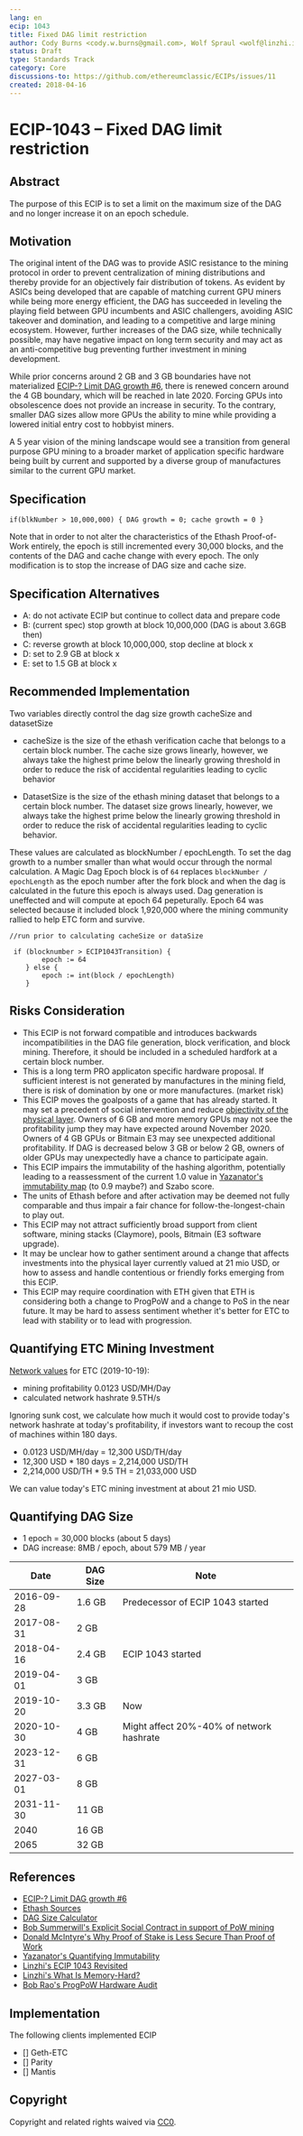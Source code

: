 ```yaml
---
lang: en
ecip: 1043
title: Fixed DAG limit restriction 
author: Cody Burns <cody.w.burns@gmail.com>, Wolf Spraul <wolf@linzhi.io>
status: Draft
type: Standards Track
category: Core
discussions-to: https://github.com/ethereumclassic/ECIPs/issues/11
created: 2018-04-16
---
```


# ECIP-1043 – Fixed DAG limit restriction   
    
## Abstract
The purpose of this ECIP is to set a limit on the maximum size of the DAG and no longer increase it on an epoch schedule.

## Motivation
The original intent of the DAG was to provide ASIC resistance to the mining protocol in order to prevent centralization of mining distributions and thereby provide for an objectively fair distribution of tokens. As evident by ASICs being developed that are capable of matching current GPU miners while being more energy efficient, the DAG has succeeded in leveling the playing field between GPU incumbents and ASIC challengers, avoiding ASIC takeover and domination, and leading to a competitive and large mining ecosystem. However, further increases of the DAG size, while technically possible, may have negative impact on long term security and may act as an anti-competitive bug preventing further investment in mining development.

While prior concerns around 2 GB and 3 GB boundaries have not materialized [ECIP-? Limit DAG growth #6](https://github.com/ethereumproject/ECIPs/issues/6), there is renewed concern around the 4 GB boundary, which will be reached in late 2020. Forcing GPUs into obsolescence does not provide an increase in security. To the contrary, smaller DAG sizes allow more GPUs the ability to mine while providing a lowered initial entry cost to hobbyist miners.

A 5 year vision of the mining landscape would see a transition from general purpose GPU mining to a broader market of application specific hardware being built by current and supported by a diverse group of manufactures similar to the current GPU market.

## Specification
`if(blkNumber > 10,000,000) { DAG growth = 0; cache growth = 0 }`

Note that in order to not alter the characteristics of the Ethash Proof-of-Work entirely, the epoch is still incremented every 30,000 blocks, and the contents of the DAG and cache change with every epoch.
The only modification is to stop the increase of DAG size and cache size.

## Specification Alternatives
* A: do not activate ECIP but continue to collect data and prepare code
* B: (current spec) stop growth at block 10,000,000 (DAG is about 3.6GB then)
* C: reverse growth at block 10,000,000, stop decline at block x
* D: set to 2.9 GB at block x
* E: set to 1.5 GB at block x

## Recommended Implementation

Two variables directly control the dag size growth cacheSize and datasetSize 

 - cacheSize is the size of the ethash verification cache that belongs to a certain block number.  The cache size grows linearly, however, we always take the highest prime below the linearly growing threshold in order to reduce the risk of accidental regularities leading to cyclic behavior
 
 - DatasetSize is the size of the ethash mining dataset that belongs to a certain block number. The dataset size grows linearly, however, we always take the highest prime below the linearly growing threshold in order to reduce the risk of accidental regularities leading to cyclic behavior.
 
These values are calculated as blockNumber / epochLength. To set the dag growth to a number smaller than what would occur through the normal calculation. A Magic Dag Epoch block is of `64` replaces `blockNumber / epochLength` as the epoch number after the fork block and when the dag is calculated in the future this epoch is always used. Dag generation is uneffected and will compute at epoch 64 pepeturally. Epoch 64 was selected because it included block 1,920,000 where the mining community rallied to help ETC form and survive. 
 
```
//run prior to calculating cacheSize or dataSize 

 if (blocknumber > ECIP1043Transition) {
		epoch := 64
	} else {
		epoch := int(block / epochLength)
	}
```


## Risks Consideration
* This ECIP is not forward compatible and introduces backwards incompatibilities in the DAG file generation, block verification, and block mining. Therefore, it should be included in a scheduled hardfork at a certain block number.
* This is a long term PRO applicaton specific hardware proposal. If sufficient interest is not generated by manufactures in the mining field, there is risk of domination by one or more manufactures. (market risk)  
* This ECIP moves the goalposts of a game that has already started. It may set a precedent of social intervention and reduce [objectivity of the physical layer](https://etherplan.com/2019/10/07/why-proof-of-stake-is-less-secure-than-proof-of-work/9077/). Owners of 6 GB and more memory GPUs may not see the profitability jump they may have expected around November 2020. Owners of 4 GB GPUs or Bitmain E3 may see unexpected additional profitability. If DAG is decreased below 3 GB or below 2 GB, owners of older GPUs may unexpectedly have a chance to participate again.
* This ECIP impairs the immutability of the hashing algorithm, potentially leading to a reassessment of the current 1.0 value in [Yazanator's immutability map](https://medium.com/ethereum-classic/quantifying-immutability-e8f2b1bb9301) (to 0.9 maybe?) and Szabo score.
* The units of Ethash before and after activation may be deemed not fully comparable and thus impair a fair chance for follow-the-longest-chain to play out.
* This ECIP may not attract sufficiently broad support from client software, mining stacks (Claymore), pools, Bitmain (E3 software upgrade).
* It may be unclear how to gather sentiment around a change that affects investments into the physical layer currently valued at 21 mio USD, or how to assess and handle contentious or friendly forks emerging from this ECIP.
* This ECIP may require coordination with ETH given that ETH is considering both a change to ProgPoW and a change to PoS in the near future. It may be hard to assess sentiment whether it's better for ETC to lead with stability or to lead with progression.

## Quantifying ETC Mining Investment
[Network values](https://bitinfocharts.com) for ETC (2019-10-19):
- mining profitability 0.0123 USD/MH/Day
- calculated network hashrate 9.5TH/s

Ignoring sunk cost, we calculate how much it would cost to provide today's network hashrate at today's profitability, if investors want to recoup the cost of machines within 180 days.

- 0.0123 USD/MH/day = 12,300 USD/TH/day
- 12,300 USD * 180 days = 2,214,000 USD/TH
- 2,214,000 USD/TH * 9.5 TH = 21,033,000 USD

We can value today's ETC mining investment at about 21 mio USD.

## Quantifying DAG Size
* 1 epoch = 30,000 blocks (about 5 days)
* DAG increase: 8MB / epoch, about 579 MB / year

|Date|DAG Size|Note|
|----|--------|----|
|2016-09-28|1.6 GB|Predecessor of ECIP 1043 started|
|2017-08-31|2 GB||
|2018-04-16|2.4 GB|ECIP 1043 started|
|2019-04-01|3 GB||
|2019-10-20|3.3 GB|Now|
|2020-10-30|4 GB|Might affect 20%-40% of network hashrate|
|2023-12-31|6 GB||
|2027-03-01|8 GB||
|2031-11-30|11 GB||
|2040|16 GB||
|2065|32 GB||

## References
- [ECIP-? Limit DAG growth #6](https://github.com/ethereumproject/ECIPs/issues/6)
- [Ethash Sources](https://github.com/ethereum/ethash)
- [DAG Size Calculator](https://investoon.com/tools/dag_size)
- [Bob Summerwill's Explicit Social Contract in support of PoW mining](https://ethereumclassic.org/blog/2019-10-06-pow-mining-explicit-social-contract/)
- [Donald McIntyre's Why Proof of Stake is Less Secure Than Proof of Work](https://etherplan.com/2019/10/07/why-proof-of-stake-is-less-secure-than-proof-of-work/9077/)
- [Yazanator's Quantifying Immutability](https://medium.com/ethereum-classic/quantifying-immutability-e8f2b1bb9301)
- [Linzhi's ECIP 1043 Revisited](https://medium.com/@Linzhi/ecip-1043-revisited-cd2e500b8550)
- [Linzhi's What Is Memory-Hard?](https://medium.com/@Linzhi/what-is-memory-hard-45a363b59dfe)
- [Bob Rao's ProgPoW Hardware Audit](https://github.com/ethereum-cat-herders/progpow-audit/raw/master/Bob%20Rao%20-%20ProgPOW%20Hardware%20Audit%20Report%20Final.pdf)

## Implementation
The following clients implemented ECIP

- [] Geth-ETC
- [] Parity
- [] Mantis

## Copyright
Copyright and related rights waived via [CC0](https://creativecommons.org/publicdomain/zero/1.0/).
